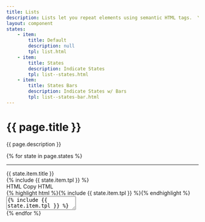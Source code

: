 ```yaml
---
title: Lists
description: Lists let you repeat elements using semantic HTML tags.  You may also indicate state on your list items using the global state names defined in the _colors.scss partial.
layout: component
states:
    - item:
        title: Default
        description: null
        tpl: list.html
    - item:
        title: States
        description: Indicate States
        tpl: list--states.html
    - item:
        title: States Bars
        description: Indicate States w/ Bars
        tpl: list--states-bar.html
---
```

<h1>{{ page.title }}</h1>
<p class="well">{{ page.description }}</p>

{% for state in page.states %}
<hr class="divider">
<div class="row">
    <div class="card card--example">
        <div class="card__head">{{ state.item.title }}</div>
        <div class="card__body">{% include {{ state.item.tpl }} %}</div>
    </div>
    <div class="card card--highlight">
        <div class="card__head">HTML <a class="copy" data-clipboard-target="#copy-{{ forloop.index }}">Copy HTML</a></div>
        <div class="card__body">{% highlight html %}{% include {{ state.item.tpl }} %}{% endhighlight %}</div>
        <textarea class="card__copy" id="copy-{{ forloop.index }}" readonly>{% include {{ state.item.tpl }} %}</textarea>
    </div>
</div>
{% endfor %}